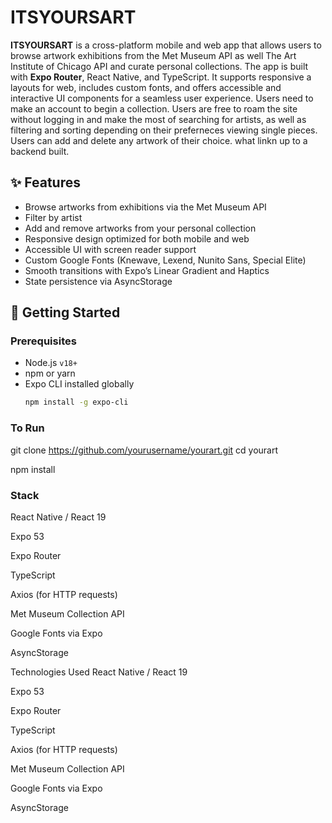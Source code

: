 # ITSYOURSART

**ITSYOURSART** is a cross-platform mobile and web app that allows users to browse artwork exhibitions from the Met Museum API as well The Art Institute of Chicago API and curate personal collections. The app is built with **Expo Router**, React Native, and TypeScript. It supports responsive a layouts for web, includes custom fonts, and offers accessible and interactive UI components for a seamless user experience. Users need to make an account to begin a collection. Users are free to roam the site without logging in and make the most of searching for artists, as well as filtering and sorting depending on their preferneces viewing single pieces. Users can add and delete any artwork of their choice. what linkn up to a backend built.

## ✨ Features

- Browse artworks from exhibitions via the Met Museum API
- Filter by artist
- Add and remove artworks from your personal collection
- Responsive design optimized for both mobile and web
- Accessible UI with screen reader support
- Custom Google Fonts (Knewave, Lexend, Nunito Sans, Special Elite)
- Smooth transitions with Expo’s Linear Gradient and Haptics
- State persistence via AsyncStorage

## 🚀 Getting Started

### Prerequisites

- Node.js `v18+`
- npm or yarn
- Expo CLI installed globally  
  ```bash
  npm install -g expo-cli

### To Run

git clone https://github.com/yourusername/yourart.git
cd yourart

npm install
 
### Stack
React Native / React 19

Expo 53

Expo Router

TypeScript


Axios (for HTTP requests)

Met Museum Collection API

Google Fonts via Expo

AsyncStorage

Technologies Used
React Native / React 19

Expo 53

Expo Router

TypeScript

Axios (for HTTP requests)

Met Museum Collection API

Google Fonts via Expo

AsyncStorage



